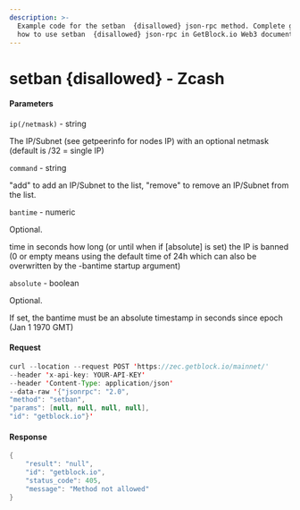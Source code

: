 ```yaml
---
description: >-
  Example code for the setban  {disallowed} json-rpc method. Сomplete guide on
  how to use setban  {disallowed} json-rpc in GetBlock.io Web3 documentation.
---
```


# setban {disallowed} - Zcash

#### Parameters

`ip(/netmask)` - string

The IP/Subnet (see getpeerinfo for nodes IP) with an optional netmask (default is /32 = single IP)

`command` - string

"add" to add an IP/Subnet to the list, "remove" to remove an IP/Subnet from the list.

`bantime` - numeric

Optional.

time in seconds how long (or until when if \[absolute] is set) the IP is banned (0 or empty means using the default time of 24h which can also be overwritten by the -bantime startup argument)

`absolute` - boolean

Optional.

If set, the bantime must be an absolute timestamp in seconds since epoch (Jan 1 1970 GMT)

#### Request

```java
curl --location --request POST 'https://zec.getblock.io/mainnet/' 
--header 'x-api-key: YOUR-API-KEY' 
--header 'Content-Type: application/json' 
--data-raw '{"jsonrpc": "2.0",
"method": "setban",
"params": [null, null, null, null],
"id": "getblock.io"}'
```

#### Response

```java
{
    "result": "null",
    "id": "getblock.io",
    "status_code": 405,
    "message": "Method not allowed"
}
```
